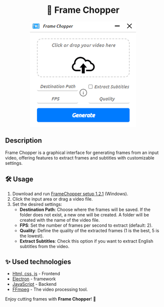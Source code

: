 <h1 align="center">🎥 Frame Chopper</h1>

<div align="center">
  <img src="./src/images/framechopper.png" alt="Frame Chopper" />
</div>

## Description

Frame Chopper is a graphical interface for generating frames from an input video, offering features to extract frames and subtitles with customizable settings.


## 🛠️ Usage

1. Download and run [FrameChopper setup 1.2.1](https://github.com/JavaRaf/Frame-Chopper/releases/download/1.2.1/Frame.Chopper.Setup.1.2.1.7z) (Windows).
3. Click the input area or drag a video file.
4. Set the desired settings:
   - **Destination Path**: Choose where the frames will be saved. If the folder does not exist, a new one will be created. A folder will be created with the name of the video file.
   - **FPS**: Set the number of frames per second to extract (default: 2).
   - **Quality**: Define the quality of the extracted frames (1 is the best, 5 is the lowest).
   - **Extract Subtitles**: Check this option if you want to extract English subtitles from the video.

## ✨ Used technologies

- [Html, css, js](https://www.w3schools.com/html/html5_video.asp) - Frontend
- [Electron](https://www.electronjs.org) - framework
- [JavaScript](https://www.javascript.com) - Backend
- [FFmpeg](https://ffmpeg.org) - The video processing tool.


Enjoy cutting frames with **Frame Chopper**! 🚀
